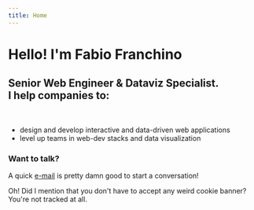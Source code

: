 ```yaml
---
title: Home
---
```



# Hello! I'm Fabio Franchino

## Senior Web Engineer & Dataviz Specialist. <br />I help companies to:

<br />

- design and develop <span class="s" data-type="underline">interactive</span> and <span class="s" data-type="underline">data-driven</span> web applications
- level up teams in <span class="s" data-type="underline">web-dev stacks</span> and <span class="s" data-type="underline">data visualization</span>


<Stats></Stats>


### Want to talk?

A quick <span class="s" data-type="underline" data-color="#333">[e-mail](mailto:fabio.franchino@gmail.com)</span> is pretty damn good to start a conversation!

Oh! Did I mention that you don't have to accept any weird cookie banner?
<br />You're <span class="s" data-type="underline" data-color="#333">not tracked</span> at all.